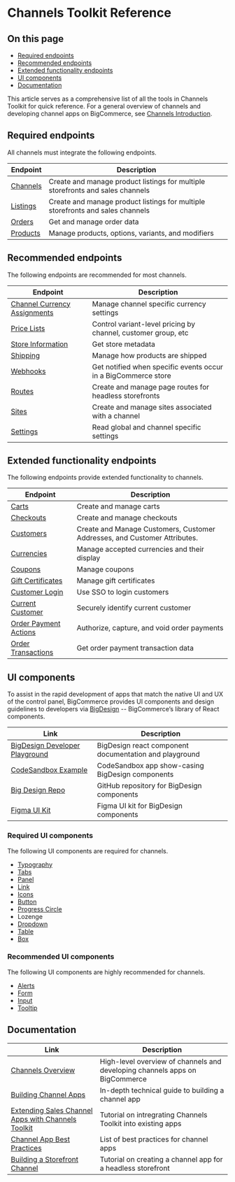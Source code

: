 # Channels Toolkit Reference

<!-- https://developer.bigcommerce.com/api-docs/channels/guide/channels-toolkit-reference -->

<div class="otp" id="no-index">

## On this page

 - [Required endpoints](#required-endpoints)
 - [Recommended endpoints](#recommended-endpoints)
 - [Extended functionality endpoints](#extended-functionality-endpoints)
 - [UI components](#ui-components)
 - [Documentation](#documentation)

</div>

This article serves as a comprehensive list of all the tools in Channels Toolkit for quick reference. For a general overview of channels and developing channel apps on BigCommerce, see [Channels Introduction](https://developer.bigcommerce.com/api-docs/channels/overview).

## Required endpoints

All channels must integrate the following endpoints.

| Endpoint                                                                                        | Description                                                                    |
| ----------------------------------------------------------------------------------------------- | ------------------------------------------------------------------------------ |
| [Channels](https://developer.bigcommerce.com/api-reference/cart-checkout/channels-listings-api) | Create and manage product listings for multiple storefronts and sales channels |
| [Listings](https://developer.bigcommerce.com/api-reference/cart-checkout/channels-listings-api) | Create and manage product listings for multiple storefronts and sales channels |
| [Orders](https://developer.bigcommerce.com/api-reference/store-management/orders)               | Get and manage order data                                                      |
| [Products](https://developer.bigcommerce.com/api-reference/catalog/catalog-api)                 | Manage products, options, variants, and modifiers                              |

## Recommended endpoints

The following endpoints are recommended for most channels.

| Endpoint                                                                                                                               | Description                                                    |
| -------------------------------------------------------------------------------------------------------------------------------------- | -------------------------------------------------------------- |
| [Channel Currency Assignments](https://developer.bigcommerce.com/api-reference/store-management/channels/channel-currency-assignments) | Manage channel specific currency settings                      |
| [Price Lists](https://developer.bigcommerce.com/api-reference/store-management/price-lists)                                            | Control variant-level pricing by channel, customer group, etc  |
| [Store Information](https://developer.bigcommerce.com/api-reference/store-management/store-information-api)                            | Get store metadata                                             |
| [Shipping](https://developer.bigcommerce.com/api-reference/store-management/shipping-api)                                              | Manage how products are shipped                                |
| [Webhooks](https://developer.bigcommerce.com/api-reference/webhooks)                                                                   | Get notified when specific events occur in a BigCommerce store |
| [Routes](https://developer.bigcommerce.com/api-reference/cart-checkout/sites-routes-api)                                               | Create and manage page routes for headless storefronts         |
| [Sites](https://developer.bigcommerce.com/api-reference/cart-checkout/sites-routes-api)                                                | Create and manage sites associated with a channel              |
| [Settings](https://developer.bigcommerce.com/api-reference/store-management/settings)                                                  | Read global and channel specific settings                      |

## Extended functionality endpoints

The following endpoints provide extended functionality to channels.

| Endpoint                                                                                                | Description                                                               |
| ------------------------------------------------------------------------------------------------------- | ------------------------------------------------------------------------- |
| [Carts](https://developer.bigcommerce.com/api-reference/cart-checkout/server-server-cart-api)           | Create and manage carts                                                   |
| [Checkouts](https://developer.bigcommerce.com/api-reference/cart-checkout/server-server-checkout-api)   | Create and manage checkouts                                               |
| [Customers](https://developer.bigcommerce.com/api-reference/store-management/customers-v3)              | Create and Manage Customers, Customer Addresses, and Customer Attributes. |
| [Currencies](https://developer.bigcommerce.com/api-reference/store-management/currency-api)             | Manage accepted currencies and their display                              |
| [Coupons](https://developer.bigcommerce.com/api-reference/store-management/marketing)                   | Manage coupons                                                            |
| [Gift Certificates](https://developer.bigcommerce.com/api-reference/store-management/marketing)         | Manage gift certificates                                                  |
| [Customer Login](https://developer.bigcommerce.com/api-docs/customers/customer-login-api)               | Use SSO to login customers                                                |
| [Current Customer](https://developer.bigcommerce.com/api-docs/customers/current-customer-api)           | Securely identify current customer                                        |
| [Order Payment Actions](https://developer.bigcommerce.com/api-reference/orders/orders-transactions-api) | Authorize, capture, and void order payments                               |
| [Order Transactions](https://developer.bigcommerce.com/api-reference/orders/orders-transactions-api)    | Get order payment transaction data                                        |

## UI components

To assist in the rapid development of apps that match the native UI and UX of the control panel, BigCommerce provides UI components and design guidelines to developers via [BigDesign](https://developer.bigcommerce.com/big-design/) -- BigCommerce’s library of React components.

| Link                                                                                                                                 | Description                                            |
| ------------------------------------------------------------------------------------------------------------------------------------ | ------------------------------------------------------ |
| [BigDesign Developer Playground](https://developer.bigcommerce.com/big-design/)                                                      | BigDesign react component documentation and playground |
| [CodeSandbox Example](https://codesandbox.io/s/github/bigcommerce/big-design/tree/%40bigcommerce/examples%400.6.0/packages/examples) | CodeSandbox app show-casing BigDesign components       |
| [Big Design Repo](https://github.com/bigcommerce/big-design)                                                                         | GitHub repository for BigDesign components             |
| [Figma UI Kit](https://www.figma.com/file/jTVuUkiZ1j3rux8WHG4IKK/BigDesign-UI-Kit?node-id=0%3A1)                                     | Figma UI kit for BigDesign components                  |

### Required UI components

The following UI components are required for channels.

- [Typography](https://developer.bigcommerce.com/big-design/typography)
- [Tabs](https://developer.bigcommerce.com/big-design/tabs)
- [Panel](https://developer.bigcommerce.com/big-design/panel)
- [Link](https://developer.bigcommerce.com/big-design/link)
- [Icons](https://developer.bigcommerce.com/big-design/icons)
- [Button](https://developer.bigcommerce.com/big-design/button)
- [Progress Circle](https://developer.bigcommerce.com/big-design/progress-circle)
- Lozenge
- [Dropdown](https://developer.bigcommerce.com/big-design/dropdown)
- [Table](https://developer.bigcommerce.com/big-design/table)
- [Box](https://developer.bigcommerce.com/big-design/box)

### Recommended UI components

The following UI components are highly recommended for channels.

- [Alerts](https://developer.bigcommerce.com/big-design/alert)
- [Form](https://developer.bigcommerce.com/big-design/form)
- [Input](https://developer.bigcommerce.com/big-design/input)
- [Tooltip](https://developer.bigcommerce.com/big-design/tooltip)

## Documentation

| Link                                                                                                                                    | Description                                                                 |
| --------------------------------------------------------------------------------------------------------------------------------------- | --------------------------------------------------------------------------- |
| [Channels Overview](https://developer.bigcommerce.com/api-docs/channels/channels-overview)                                              | High-level overview of channels and developing channels apps on BigCommerce |
| [Building Channel Apps](https://developer.bigcommerce.com/api-docs/channels/building-channel-apps)                                      | In-depth technical guide to building a channel app                          |
| [Extending Sales Channel Apps with Channels Toolkit](https://developer.bigcommerce.com/api-docs/channels/guide/extending-existing-apps) | Tutorial on intregrating Channels Toolkit into existing apps                |
| [Channel App Best Practices](https://developer.bigcommerce.com/api-docs/channels/guide/channel-app-best-practices)                      | List of best practices for channel apps                                     |
| [Building a Storefront Channel](https://developer.bigcommerce.com/api-docs/channels/tutorials/storefront)                               | Tutorial on creating a channel app for a headless storefront                |
